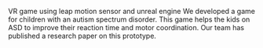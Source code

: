 VR game using leap motion sensor and unreal engine
We developed a game for children with an autism spectrum disorder. This game helps the kids on ASD to improve their reaction time and motor coordination. Our team has published a research paper on this prototype.
